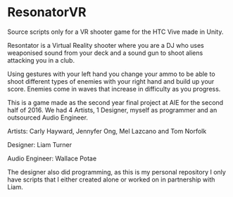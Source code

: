 # ResonatorVR
Source scripts only for a VR shooter game for the HTC Vive made in Unity.

Resontator is a Virtual Reality shooter where you are a DJ who uses weaponised sound from your deck and a sound gun to shoot aliens attacking you in a club.

Using gestures with your left hand you change your ammo to be able to shoot different types of enemies with your right hand and build up your score. Enemies come in waves that increase in difficulty as you progress.

This is a game made as the second year final project at AIE for the second half of 2016. We had 4 Artists, 1 Designer, myself as programmer and an outsourced Audio Engineer.

Artists: Carly Hayward, Jennyfer Ong, Mel Lazcano and Tom Norfolk

Designer: Liam Turner

Audio Engineer: Wallace Potae

The designer also did programming, as this is my personal repository I only have scripts that I either created alone or worked on in partnership with Liam.
